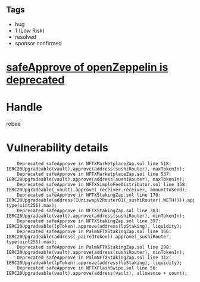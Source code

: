 ## Tags

- bug
- 1 (Low Risk)
- resolved
- sponsor confirmed

# [safeApprove of openZeppelin is deprecated](https://github.com/code-423n4/2021-12-nftx-findings/issues/31) 

# Handle

robee


# Vulnerability details

        Deprecated safeApprove in NFTXMarketplaceZap.sol line 518: IERC20Upgradeable(vault).approve(address(sushiRouter), maxTokenIn); 
        Deprecated safeApprove in NFTXMarketplaceZap.sol line 537: IERC20Upgradeable(vault).approve(address(sushiRouter), maxTokenIn); 
        Deprecated safeApprove in NFTXSimpleFeeDistributor.sol line 158: IERC20Upgradeable(_vault).approve(_receiver.receiver, amountToSend); 
        Deprecated safeApprove in NFTXStakingZap.sol line 170: IERC20Upgradeable(address(IUniswapV2Router01(_sushiRouter).WETH())).approve(_sushiRouter, type(uint256).max); 
        Deprecated safeApprove in NFTXStakingZap.sol line 383: IERC20Upgradeable(vault).approve(address(sushiRouter), minTokenIn); 
        Deprecated safeApprove in NFTXStakingZap.sol line 397: IERC20Upgradeable(lpToken).approve(address(lpStaking), liquidity); 
        Deprecated safeApprove in PalmNFTXStakingZap.sol line 166: IERC20Upgradeable(address(_pairedToken)).approve(_sushiRouter, type(uint256).max); 
        Deprecated safeApprove in PalmNFTXStakingZap.sol line 298: IERC20Upgradeable(vault).approve(address(sushiRouter), minTokenIn); 
        Deprecated safeApprove in PalmNFTXStakingZap.sol line 312: IERC20Upgradeable(lpToken).approve(address(lpStaking), liquidity); 
        Deprecated safeApprove in NFTXFlashSwipe.sol line 56: IERC20Upgradeable(vault).approve(address(vault), allowance + count); 

